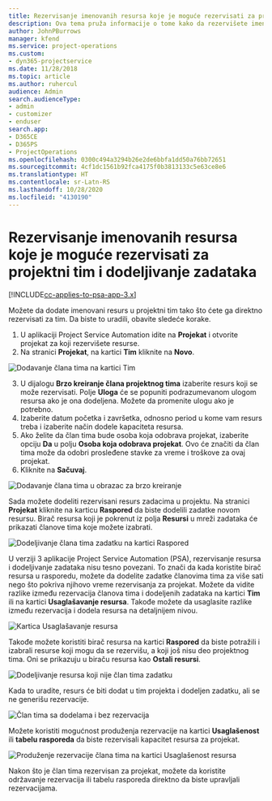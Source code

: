 ```yaml
---
title: Rezervisanje imenovanih resursa koje je moguće rezervisati za projektni tim i dodeljivanje zadataka
description: Ova tema pruža informacije o tome kako da rezervišete imenovane resurse za projektne timove i dodeljujete ih zadacima.
author: JohnPBurrows
manager: kfend
ms.service: project-operations
ms.custom:
- dyn365-projectservice
ms.date: 11/28/2018
ms.topic: article
ms.author: ruhercul
audience: Admin
search.audienceType:
- admin
- customizer
- enduser
search.app:
- D365CE
- D365PS
- ProjectOperations
ms.openlocfilehash: 0300c494a3294b26e2de6bbfa1dd50a76bb72651
ms.sourcegitcommit: 4cf1dc1561b92fca4175f0b3813133c5e63ce8e6
ms.translationtype: HT
ms.contentlocale: sr-Latn-RS
ms.lasthandoff: 10/28/2020
ms.locfileid: "4130190"
---
```

# <a name="book-named-bookable-resources-to-a-project-team-and-assign-tasks"></a>Rezervisanje imenovanih resursa koje je moguće rezervisati za projektni tim i dodeljivanje zadataka 

[!INCLUDE[cc-applies-to-psa-app-3.x](../includes/cc-applies-to-psa-app-3x.md)]

Možete da dodate imenovani resurs u projektni tim tako što ćete ga direktno rezervisati za tim. Da biste to uradili, obavite sledeće korake.

1. U aplikaciji Project Service Automation idite na **Projekat** i otvorite projekat za koji rezervišete resurse.
2. Na stranici **Projekat**, na kartici **Tim** kliknite na **Novo**. 

![Dodavanje člana tima na kartici Tim](media/RM-how-to-1.png)

3. U dijalogu **Brzo kreiranje člana projektnog tima** izaberite resurs koji se može rezervisati. Polje **Uloga** će se popuniti podrazumevanom ulogom resursa ako je ona dodeljena. Možete da promenite ulogu ako je potrebno. 
4. Izaberite datum početka i završetka, odnosno period u kome vam resurs treba i izaberite način dodele kapaciteta resursa. 
5. Ako želite da član tima bude osoba koja odobrava projekat, izaberite opciju **Da** u polju **Osoba koja odobrava projekat**. Ovo će značiti da član tima može da odobri prosleđene stavke za vreme i troškove za ovaj projekat. 
6. Kliknite na **Sačuvaj**.

![Dodavanje člana tima u obrazac za brzo kreiranje](media/RM-how-to-2.png)


Sada možete dodeliti rezervisani resurs zadacima u projektu. Na stranici **Projekat** kliknite na karticu **Raspored** da biste dodelili zadatke novom resursu. Birač resursa koji je pokrenut iz polja **Resursi** u mreži zadataka će prikazati članove tima koje možete izabrati.

![Dodeljivanje člana tima zadatku na kartici Raspored](media/RM-how-to-3.png)

U verziji 3 aplikacije Project Service Automation (PSA), rezervisanje resursa i dodeljivanje zadataka nisu tesno povezani. To znači da kada koristite birač resursa u rasporedu, možete da dodelite zadatke članovima tima za više sati nego što pokriva njihovo vreme rezervisanja za projekat.
Možete da vidite razlike između rezervacija članova tima i dodeljenih zadataka na kartici **Tim** ili na kartici **Usaglašavanje resursa**. Takođe možete da usaglasite razlike između rezervacija i dodela resursa na detaljnijem nivou.

![Kartica Usaglašavanje resursa](media/RM-how-to-4.png)

Takođe možete koristiti birač resursa na kartici **Raspored** da biste potražili i izabrali resurse koji mogu da se rezervišu, a koji još nisu deo projektnog tima. Oni se prikazuju u biraču resursa kao **Ostali resursi**.

![Dodeljivanje resursa koji nije član tima zadatku](media/RM-how-to-5.png)

Kada to uradite, resurs će biti dodat u tim projekta i dodeljen zadatku, ali se ne generišu rezervacije.

![Član tima sa dodelama i bez rezervacija](media/RM-how-to-6.png)

Možete koristiti mogućnost produženja rezervacije na kartici **Usaglašenost** ili **tabelu rasporeda** da biste rezervisali kapacitet resursa za projekat.

![Produženje rezervacije člana tima na kartici Usaglašenost resursa](media/RM-how-to-7.png)

Nakon što je član tima rezervisan za projekat, možete da koristite održavanje rezervacija ili tabelu rasporeda direktno da biste upravljali rezervacijama.
